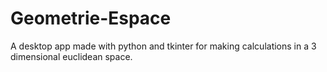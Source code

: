# Geometrie-Espace
A desktop app made with python and tkinter for making calculations in a 3 dimensional euclidean space.
